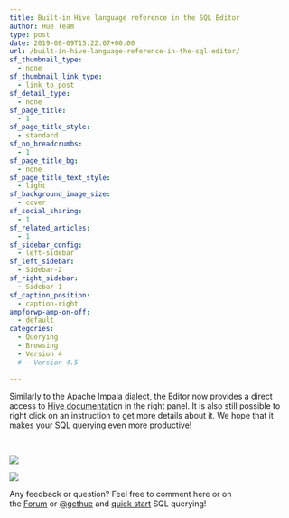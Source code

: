 ```yaml
---
title: Built-in Hive language reference in the SQL Editor
author: Hue Team
type: post
date: 2019-08-09T15:22:07+00:00
url: /built-in-hive-language-reference-in-the-sql-editor/
sf_thumbnail_type:
  - none
sf_thumbnail_link_type:
  - link_to_post
sf_detail_type:
  - none
sf_page_title:
  - 1
sf_page_title_style:
  - standard
sf_no_breadcrumbs:
  - 1
sf_page_title_bg:
  - none
sf_page_title_text_style:
  - light
sf_background_image_size:
  - cover
sf_social_sharing:
  - 1
sf_related_articles:
  - 1
sf_sidebar_config:
  - left-sidebar
sf_left_sidebar:
  - Sidebar-2
sf_right_sidebar:
  - Sidebar-1
sf_caption_position:
  - caption-right
ampforwp-amp-on-off:
  - default
categories:
  - Querying
  - Browsing
  - Version 4
  # - Version 4.5

---
```

Similarly to the Apache Impala [dialect][1], the [Editor][2] now provides a direct access to [Hive documentatio][3]n in the right panel. It is also still possible to right click on an instruction to get more details about it. We hope that it makes your SQL querying even more productive!

&nbsp;

<a href="https://cdn.gethue.com/uploads/2019/08/hive_wiki.png"><img src="https://cdn.gethue.com/uploads/2019/08/hive_wiki.png" /></a>

<a href="https://cdn.gethue.com/uploads/2019/08/hive_docs.png"><img src="https://cdn.gethue.com/uploads/2019/08/hive_docs.png" /></a>

<div>
</div>

<div>
  Any feedback or question? Feel free to comment here or on the <a href="https://discourse.gethue.com/">Forum</a> or <a href="https://twitter.com/gethue">@gethue</a> and <a href="https://docs.gethue.com/quickstart/">quick start</a> SQL querying!
</div>

<div>
</div>

<div>
</div>

 [1]: https://gethue.com/additional-sql-improvements-in-hue-4-3/
 [2]: https://gethue.com/sql-editor/
 [3]: https://cwiki.apache.org/confluence/display/Hive/Home
 [4]: https://cdn.gethue.com/uploads/2019/08/hive_wiki.png
 [5]: https://cdn.gethue.com/uploads/2019/08/hive_docs.png
